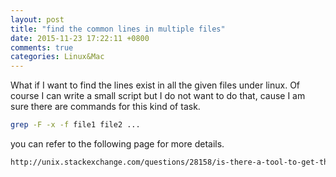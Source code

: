 ```yaml
---
layout: post
title: "find the common lines in multiple files"
date: 2015-11-23 17:22:11 +0800
comments: true
categories: Linux&Mac
---
```

What if I want to find the lines exist in all the given files under linux. Of course I can write a small script but I do not want to do that, cause I am sure there are commands for this kind of task.

```sh
grep -F -x -f file1 file2 ...
```

you can refer to the following page for more details.

```html
http://unix.stackexchange.com/questions/28158/is-there-a-tool-to-get-the-lines-in-one-file-that-are-not-in-another
```
